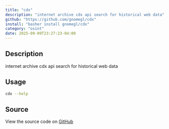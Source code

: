 ```yaml
---
title: "cdx"
description: "internet archive cdx api search for historical web data"
github: "https://github.com/gnomegl/cdx"
install: "basher install gnomegl/cdx"
category: "osint"
date: 2025-09-09T23:27:23-04:00
---
```



## Description

internet archive cdx api search for historical web data

## Usage

```bash
cdx --help
```

## Source

View the source code on [GitHub](https://github.com/gnomegl/cdx)

